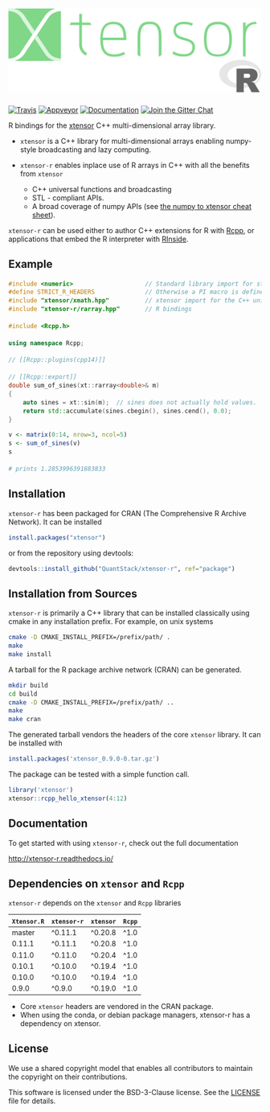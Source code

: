 # ![Xtensor.R](./man/figures/xtensor-r.svg)

[![Travis](https://travis-ci.org/QuantStack/Xtensor.R.svg?branch=master)](https://travis-ci.org/QuantStack/Xtensor.R)
[![Appveyor](https://ci.appveyor.com/api/projects/status/1w3879ydqihq3jh6?svg=true)](https://ci.appveyor.com/project/QuantStack/xtensor-r-8hk9s)
[![Documentation](http://readthedocs.org/projects/xtensor-r/badge/?version=latest)](https://xtensor-r.readthedocs.io/en/latest/?badge=latest)
[![Join the Gitter Chat](https://badges.gitter.im/Join%20Chat.svg)](https://gitter.im/QuantStack/Lobby?utm_source=badge&utm_medium=badge&utm_campaign=pr-badge&utm_content=badge)

R bindings for the [xtensor](https://github.com/QuantStack/xtensor) C++ multi-dimensional array library.

 - `xtensor` is a C++ library for multi-dimensional arrays enabling numpy-style broadcasting and lazy computing.
 - `xtensor-r` enables inplace use of R arrays in C++ with all the benefits from `xtensor`

     - C++ universal functions and broadcasting
     - STL - compliant APIs.
     - A broad coverage of numpy APIs (see [the numpy to xtensor cheat sheet](http://xtensor.readthedocs.io/en/latest/numpy.html)).

`xtensor-r` can be used either to author C++ extensions for R with [Rcpp](https://github.com/RcppCore/Rcpp), or applications that embed the R interpreter with [RInside](https://github.com/eddelbuettel/rinside).

## Example

```cpp
#include <numeric>                    // Standard library import for std::accumulate
#define STRICT_R_HEADERS              // Otherwise a PI macro is defined in R
#include "xtensor/xmath.hpp"          // xtensor import for the C++ universal functions
#include "xtensor-r/rarray.hpp"       // R bindings

#include <Rcpp.h>

using namespace Rcpp;

// [[Rcpp::plugins(cpp14)]]

// [[Rcpp::export]]
double sum_of_sines(xt::rarray<double>& m)
{
    auto sines = xt::sin(m);  // sines does not actually hold values.
    return std::accumulate(sines.cbegin(), sines.cend(), 0.0);
}
```

```R
v <- matrix(0:14, nrow=3, ncol=5)
s <- sum_of_sines(v)
s

# prints 1.2853996391883833
```

## Installation

`xtensor-r` has been packaged for CRAN (The Comprehensive R Archive Network). It can be installed

```R
install.packages("xtensor")
```

or from the repository using devtools:

```R
devtools::install_github("QuantStack/xtensor-r", ref="package")
```

## Installation from Sources

`xtensor-r` is primarily a C++ library that can be installed classically using cmake in any installation prefix. For example, on unix systems

```bash
cmake -D CMAKE_INSTALL_PREFIX=/prefix/path/ .
make
make install
```

A tarball for the R package archive network (CRAN) can be generated.

```bash
mkdir build
cd build
cmake -D CMAKE_INSTALL_PREFIX=/prefix/path/ ..
make
make cran
```

The generated tarball vendors the headers of the core `xtensor` library. It can be installed with

```R
install.packages('xtensor_0.9.0-0.tar.gz')
```

The package can be tested with a simple function call.

```R
library('xtensor')
xtensor::rcpp_hello_xtensor(4:12)
```

## Documentation

To get started with using `xtensor-r`, check out the full documentation

http://xtensor-r.readthedocs.io/

## Dependencies on `xtensor` and `Rcpp`

`xtensor-r` depends on the `xtensor` and `Rcpp` libraries

| `Xtensor.R`  | `xtensor-r` | `xtensor` | `Rcpp`   |
|--------------|-------------|-----------|----------|
| master       |  ^0.11.1    |  ^0.20.8  | ^1.0     |
| 0.11.1       |  ^0.11.1    |  ^0.20.8  | ^1.0     |
| 0.11.0       |  ^0.11.0    |  ^0.20.4  | ^1.0     |
| 0.10.1       |  ^0.10.0    |  ^0.19.4  | ^1.0     |
| 0.10.0       |  ^0.10.0    |  ^0.19.4  | ^1.0     |
| 0.9.0        |  ^0.9.0     |  ^0.19.0  | ^1.0     |
 
 - Core `xtensor` headers are vendored in the CRAN package.
 - When using the conda, or debian package managers, xtensor-r has a dependency on xtensor.

## License

We use a shared copyright model that enables all contributors to maintain the copyright on their contributions.

This software is licensed under the BSD-3-Clause license. See the [LICENSE](LICENSE) file for details.
